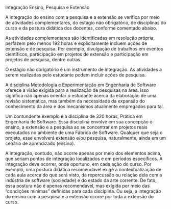 Integração Ensino, Pesquisa e Extensão

A integração do ensino com a pesquisa e a extensão se verifica por meio de atividades complementares, do estágio não obrigatório, de disciplinas do curso e da postura didática dos docentes, conforme comentado abaixo.

As atividades complementares são identificadas em resolução própria, perfazem pelo menos 192 horas e explicitamente incluem ações de extensão e de pesquisa. Por exemplo, divulgação de trabalhos em eventos científicos, participação em projetos de extensão e participação em projetos de pesquisa, dentre outras.

O estágio não obrigatório é um instrumento de integração. As atividades a serem realizadas pelo estudante podem incluir ações de pesquisa.

A disciplina Metodologia e Experimentação em Engenharia de Software oferece a visão exigida para a realização de pesquisas na área. Isso significa não apenas orientar o estudante acerca da elaboração de uma revisão sistemática, mas também da necessidade da expansão do conhecimento da área e dos mecanismos atualmente empregados para tal.

Um contundente exemplo é a disciplina de 320 horas, Prática em Engenharia de Software. Essa disciplina envolve em sua concepção o ensino, a extensão e a pesquisa ao se concentrar em projetos reais executados no ambiente de uma Fábrica de Software. Qualquer que seja o projeto, esse envolverá extensão e/ou pesquisa, naturalmente, ainda em um cenário de aprendizado (ensino).

A integração, contudo, não ocorre apenas por meio dos elementos acima, que seriam pontos de integração localizados e em períodos específicos. A integração deve ocorrer, onde oportuno, em cada ação do curso. Por exemplo, uma postura didática recomendável exige a contextualização de cada aula acerca do que será visto, da repercussão ou relação dela com a indústria de software (sociedade) e do estado da arte corrente. De fato, essa postura não é apenas recomendável, mas exigida por meio das “condições mínimas” definidas para cada disciplina. Ou seja, a integração do ensino com a pesquisa e a extensão ocorre por toda a extensão do curso.